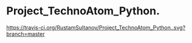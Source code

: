 # Project_TechnoAtom_Python.
https://travis-ci.org/RustamSultanov/Project_TechnoAtom_Python..svg?branch=master
